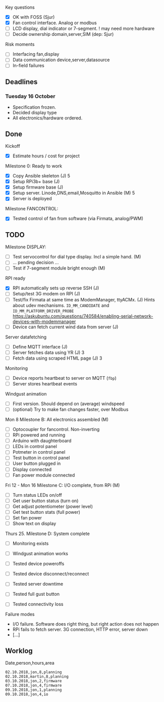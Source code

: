 
Key questions

- [x] OK with FOSS (Sjur)
- [x] Fan control interface. Analog or modbus 
- [ ] LCD display, dial indicator or 7-segment. ! may need more hardware
- [ ] Decide ownership domain,server,SIM (dep: Sjur)

Risk moments

- [ ] Interfacing fan,display
- [ ] Data communication device,server,datasource
- [ ] In-field failures

## Deadlines


### Tuesday 16 October
- Specification frozen.
- Decided display type
- All electronics/hardware ordered.

## Done

Kickoff

- [x] Estimate hours / cost for project

Milestone 0: Ready to work

- [x] Copy Ansible skeleton (J) 5
- [x] Setup RPi3b+ base (J)
- [x] Setup firmware base (J)
- [x] Setup server. Linode,DNS,email,Mosquitto in Ansible (M) 5
- [x] Server is deployed

Milestone FANCONTROL:

- [x] Tested control of fan from software (via Firmata, analog/PWM) 

## TODO

Milestone DISPLAY:

- [ ] Test servocontrol for dial type display. Incl a simple hand. (M)
- [ ] ... pending decision ...
- [ ] Test if 7-segment module bright enough (M)

RPI ready

- [x] RPI automatically sets up reverse SSH (J)
- [ ] Setup/test 3G modem on RPI (J)
- [ ] Test/fix Firmata at same time as ModemManager, ttyACMx. (J)
Hints about udev mechanisms. `ID_MM_CANDIDATE` and `ID_MM_PLATFORM_DRIVER_PROBE`
https://askubuntu.com/questions/740584/enabling-serial-network-devices-with-modemmanager
- [ ] Device can fetch current wind data from server (J)

Server datafetching

- [ ] Define MQTT interface (J)
- [ ] Server fetches data using YR (J) 3
- [ ] Fetch data using scraped HTML page (J) 3

Monitoring

- [ ] Device reports heartbeat to server on MQTT (`fbp`)
- [ ] Server stores heartbeat events

Windgust animation

- [ ] First version. Should depend on (average) windspeed
- [ ] (optional) Try to make fan changes faster, over Modbus

Mon 8
Milestone B: All electronics assembled (M)

- [ ] Optocoupler for fancontrol. Non-inverting
- [ ] RPi powered and running
- [ ] Arduino with daughterboard
- [ ] LEDs in control panel
- [ ] Potmeter in control panel
- [ ] Test button in control panel
- [ ] User button plugged in
- [ ] Display connected
- [ ] Fan power module connected

Fri 12 - Mon 16
Milestone C: I/O complete, from RPi (M)

- [ ] Turn status LEDs on/off
- [ ] Get user button status (turn on)
- [ ] Get adjust potentiometer (power level)
- [ ] Get test button stats (full power)
- [ ] Set fan power
- [ ] Show text on display

Thurs 25.
Milestone D: System complete

- [ ] Monitoring exists
- [ ] Windgust animation works
- [ ] Tested device poweroffs
- [ ] Tested device disconnect/reconnect
- [ ] Tested server downtime
- [ ] Tested full gust button
- [ ] Tested connectivity loss


Failure modes

- I/O failure. Software does right thing, but right action does not happen
- RPi fails to fetch server. 3G connection, HTTP error, server down
- [...]

## Worklog

Date,person,hours,area

    02.10.2018,jon,8,planning
    02.10.2018,martin,8,planning
    03.10.2018,jon,2,firmware
    07.10.2018,jon,4,firmware
    09.10.2018,jon,1,planning
    09.10.2018,jon,4,io






